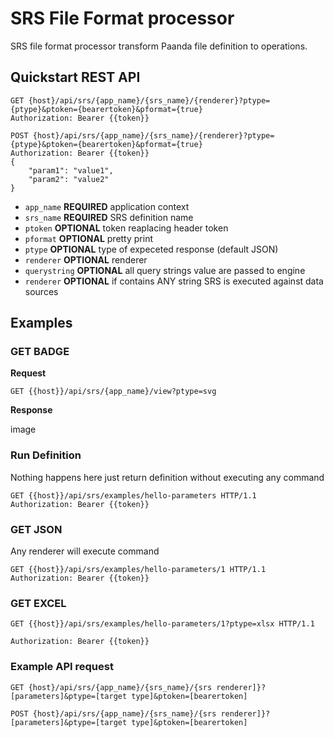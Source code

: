 # SRS File Format processor

SRS file format processor transform Paanda file definition to operations. 

## Quickstart REST API

```http
GET {host}/api/srs/{app_name}/{srs_name}/{renderer}?ptype={ptype}&ptoken={bearertoken}&pformat={true}
Authorization: Bearer {{token}}
```

```http
POST {host}/api/srs/{app_name}/{srs_name}/{renderer}?ptype={ptype}&ptoken={bearertoken}&pformat={true}
Authorization: Bearer {{token}}
{
    "param1": "value1",
    "param2": "value2"
}
```


- `app_name` **REQUIRED** application context 
- `srs_name` **REQUIRED** SRS definition name 
- `ptoken`  **OPTIONAL** token reaplacing header token
- `pformat`  **OPTIONAL** pretty print
- `ptype`  **OPTIONAL** type of expeceted response (default JSON)  
- `renderer`  **OPTIONAL** renderer
- `querystring` **OPTIONAL** all query strings value are passed to engine
- `renderer`  **OPTIONAL** if  contains ANY string SRS is executed against data sources


## Examples


### GET  BADGE

**Request**

```http
GET {{host}}/api/srs/{app_name}/view?ptype=svg
```

**Response**

image

### Run Definition

Nothing happens here just return definition without executing any command

```http
GET {{host}}/api/srs/examples/hello-parameters HTTP/1.1
Authorization: Bearer {{token}}
```

### GET JSON

Any renderer will execute command  

```http
GET {{host}}/api/srs/examples/hello-parameters/1 HTTP/1.1
Authorization: Bearer {{token}}
```

### GET EXCEL

```http3
GET {{host}}/api/srs/examples/hello-parameters/1?ptype=xlsx HTTP/1.1

Authorization: Bearer {{token}}
```

### Example API request

```htttp
GET {host}/api/srs/{app_name}/{srs_name}/{srs renderer]}?[parameters]&ptype=[target type]&ptoken=[bearertoken]
```

```htttp
POST {host}/api/srs/{app_name}/{srs_name}/{srs renderer]}?[parameters]&ptype=[target type]&ptoken=[bearertoken]
```

